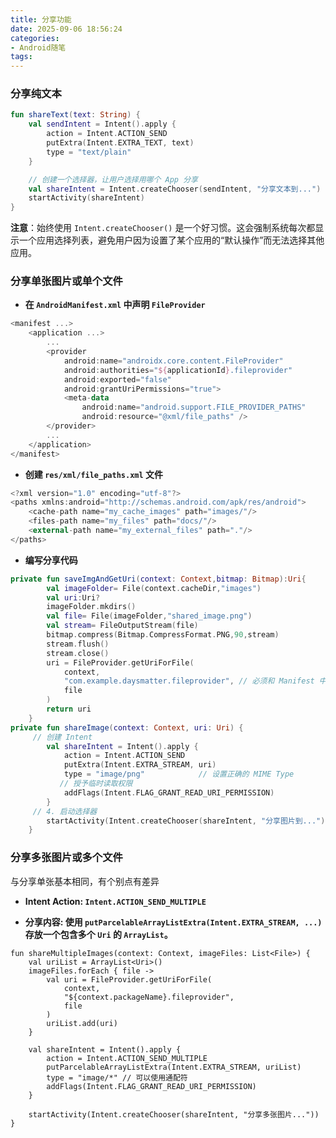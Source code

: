 ```yaml
---
title: 分享功能
date: 2025-09-06 18:56:24
categories:
- Android随笔
tags:
---
```


### 分享纯文本

```kotlin
fun shareText(text: String) {
    val sendIntent = Intent().apply {
        action = Intent.ACTION_SEND
        putExtra(Intent.EXTRA_TEXT, text)
        type = "text/plain"
    }

    // 创建一个选择器，让用户选择用哪个 App 分享
    val shareIntent = Intent.createChooser(sendIntent, "分享文本到...")
    startActivity(shareIntent)
}
```

**注意**：始终使用 `Intent.createChooser()` 是一个好习惯。这会强制系统每次都显示一个应用选择列表，避免用户因为设置了某个应用的“默认操作”而无法选择其他应用。

### 分享单张图片或单个文件

- **在 `AndroidManifest.xml` 中声明 `FileProvider`**

```kotlin
<manifest ...>
    <application ...>
        ...
        <provider
            android:name="androidx.core.content.FileProvider"
            android:authorities="${applicationId}.fileprovider"
            android:exported="false"
            android:grantUriPermissions="true">
            <meta-data
                android:name="android.support.FILE_PROVIDER_PATHS"
                android:resource="@xml/file_paths" />
        </provider>
        ...
    </application>
</manifest>
```

- **创建 `res/xml/file_paths.xml` 文件**

```kotlin
<?xml version="1.0" encoding="utf-8"?>
<paths xmlns:android="http://schemas.android.com/apk/res/android">
    <cache-path name="my_cache_images" path="images/"/>
    <files-path name="my_files" path="docs/"/>
    <external-path name="my_external_files" path="."/>
</paths>
```

- **编写分享代码**

```kotlin
private fun saveImgAndGetUri(context: Context,bitmap: Bitmap):Uri{
        val imageFolder= File(context.cacheDir,"images")
        val uri:Uri?
        imageFolder.mkdirs()
        val file= File(imageFolder,"shared_image.png")
        val stream= FileOutputStream(file)
        bitmap.compress(Bitmap.CompressFormat.PNG,90,stream)
        stream.flush()
        stream.close()
        uri = FileProvider.getUriForFile(
            context,
            "com.example.daysmatter.fileprovider", // 必须和 Manifest 中的 authorities 一致
            file
        )
        return uri
    }
private fun shareImage(context: Context, uri: Uri) {
     // 创建 Intent
        val shareIntent = Intent().apply {
            action = Intent.ACTION_SEND
            putExtra(Intent.EXTRA_STREAM, uri)
            type = "image/png"            // 设置正确的 MIME Type
           // 授予临时读取权限
            addFlags(Intent.FLAG_GRANT_READ_URI_PERMISSION)
        }
     // 4. 启动选择器
        startActivity(Intent.createChooser(shareIntent, "分享图片到..."))
    }
```

### 分享多张图片或多个文件

与分享单张基本相同，有个别点有差异

- **Intent Action: `Intent.ACTION_SEND_MULTIPLE`**

- **分享内容: 使用 `putParcelableArrayListExtra(Intent.EXTRA_STREAM, ...)` 存放一个包含多个 `Uri` 的 `ArrayList`。**

```
fun shareMultipleImages(context: Context, imageFiles: List<File>) {
    val uriList = ArrayList<Uri>()
    imageFiles.forEach { file ->
        val uri = FileProvider.getUriForFile(
            context,
            "${context.packageName}.fileprovider",
            file
        )
        uriList.add(uri)
    }

    val shareIntent = Intent().apply {
        action = Intent.ACTION_SEND_MULTIPLE
        putParcelableArrayListExtra(Intent.EXTRA_STREAM, uriList)
        type = "image/*" // 可以使用通配符
        addFlags(Intent.FLAG_GRANT_READ_URI_PERMISSION)
    }

    startActivity(Intent.createChooser(shareIntent, "分享多张图片..."))
}
```

